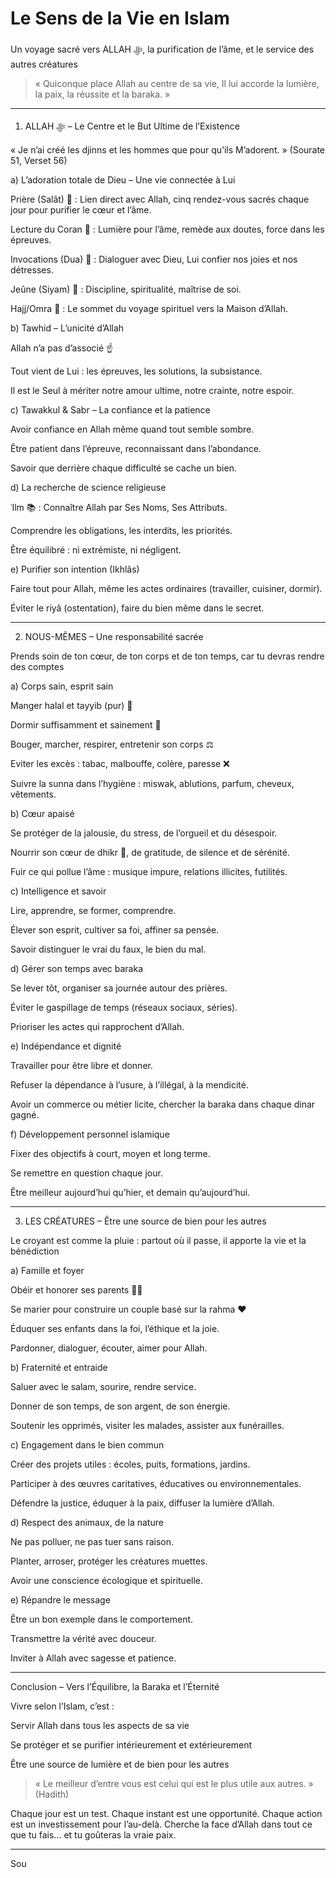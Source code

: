 # Le Sens de la Vie en Islam

Un voyage sacré vers ALLAH ﷻ, la purification de l’âme, et le service des autres créatures

> « Quiconque place Allah au centre de sa vie, Il lui accorde la lumière, la paix, la réussite et la baraka. »




---

1. ALLAH ﷻ – Le Centre et le But Ultime de l’Existence

« Je n’ai créé les djinns et les hommes que pour qu’ils M’adorent. » (Sourate 51, Verset 56)

a) L’adoration totale de Dieu – Une vie connectée à Lui

Prière (Salât) 🕋 : Lien direct avec Allah, cinq rendez-vous sacrés chaque jour pour purifier le cœur et l’âme.

Lecture du Coran 📖 : Lumière pour l’âme, remède aux doutes, force dans les épreuves.

Invocations (Dua) 🤲 : Dialoguer avec Dieu, Lui confier nos joies et nos détresses.

Jeûne (Siyam) 🌙 : Discipline, spiritualité, maîtrise de soi.

Hajj/Omra 🕋 : Le sommet du voyage spirituel vers la Maison d’Allah.


b) Tawhid – L’unicité d’Allah

Allah n’a pas d’associé ☝️

Tout vient de Lui : les épreuves, les solutions, la subsistance.

Il est le Seul à mériter notre amour ultime, notre crainte, notre espoir.


c) Tawakkul & Sabr – La confiance et la patience

Avoir confiance en Allah même quand tout semble sombre.

Être patient dans l’épreuve, reconnaissant dans l’abondance.

Savoir que derrière chaque difficulté se cache un bien.


d) La recherche de science religieuse

ʿIlm 📚 : Connaître Allah par Ses Noms, Ses Attributs.

Comprendre les obligations, les interdits, les priorités.

Être équilibré : ni extrémiste, ni négligent.


e) Purifier son intention (Ikhlâs)

Faire tout pour Allah, même les actes ordinaires (travailler, cuisiner, dormir).

Éviter le riyâ (ostentation), faire du bien même dans le secret.



---

2. NOUS-MÊMES – Une responsabilité sacrée

Prends soin de ton cœur, de ton corps et de ton temps, car tu devras rendre des comptes

a) Corps sain, esprit sain

Manger halal et tayyib (pur) 🍎

Dormir suffisamment et sainement 🛌

Bouger, marcher, respirer, entretenir son corps ⚖️

Eviter les excès : tabac, malbouffe, colère, paresse ❌

Suivre la sunna dans l’hygiène : miswak, ablutions, parfum, cheveux, vêtements.


b) Cœur apaisé

Se protéger de la jalousie, du stress, de l’orgueil et du désespoir.

Nourrir son cœur de dhikr 📿, de gratitude, de silence et de sérénité.

Fuir ce qui pollue l’âme : musique impure, relations illicites, futilités.


c) Intelligence et savoir

Lire, apprendre, se former, comprendre.

Élever son esprit, cultiver sa foi, affiner sa pensée.

Savoir distinguer le vrai du faux, le bien du mal.


d) Gérer son temps avec baraka

Se lever tôt, organiser sa journée autour des prières.

Éviter le gaspillage de temps (réseaux sociaux, séries).

Prioriser les actes qui rapprochent d’Allah.


e) Indépendance et dignité

Travailler pour être libre et donner.

Refuser la dépendance à l’usure, à l’illégal, à la mendicité.

Avoir un commerce ou métier licite, chercher la baraka dans chaque dinar gagné.


f) Développement personnel islamique

Fixer des objectifs à court, moyen et long terme.

Se remettre en question chaque jour.

Être meilleur aujourd’hui qu’hier, et demain qu’aujourd’hui.



---

3. LES CRÉATURES – Être une source de bien pour les autres

Le croyant est comme la pluie : partout où il passe, il apporte la vie et la bénédiction

a) Famille et foyer

Obéir et honorer ses parents 👵👴

Se marier pour construire un couple basé sur la rahma ❤️

Éduquer ses enfants dans la foi, l’éthique et la joie.

Pardonner, dialoguer, écouter, aimer pour Allah.


b) Fraternité et entraide

Saluer avec le salam, sourire, rendre service.

Donner de son temps, de son argent, de son énergie.

Soutenir les opprimés, visiter les malades, assister aux funérailles.


c) Engagement dans le bien commun

Créer des projets utiles : écoles, puits, formations, jardins.

Participer à des œuvres caritatives, éducatives ou environnementales.

Défendre la justice, éduquer à la paix, diffuser la lumière d’Allah.


d) Respect des animaux, de la nature

Ne pas polluer, ne pas tuer sans raison.

Planter, arroser, protéger les créatures muettes.

Avoir une conscience écologique et spirituelle.


e) Répandre le message

Être un bon exemple dans le comportement.

Transmettre la vérité avec douceur.

Inviter à Allah avec sagesse et patience.



---

Conclusion – Vers l’Équilibre, la Baraka et l’Éternité

Vivre selon l’Islam, c’est :

Servir Allah dans tous les aspects de sa vie

Se protéger et se purifier intérieurement et extérieurement

Être une source de lumière et de bien pour les autres


> « Le meilleur d’entre vous est celui qui est le plus utile aux autres. » (Hadith)



Chaque jour est un test. Chaque instant est une opportunité. Chaque action est un investissement pour l’au-delà.
Cherche la face d’Allah dans tout ce que tu fais… et tu goûteras la vraie paix.


---

Sou
